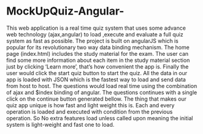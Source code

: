 # MockUpQuiz-Angular-

This web application is a real time quiz system that uses some advance web technology
(ajax,angular) to load ,execute and evaluate a full quiz system as fast as possible. The
project is built on angularJS which is popular for its revolutionary two way data binding
mechanism. The home page (index.html) includes the study material for the exam. The
user can find some more information about each item in the study material section just
by clicking ‘Learn more’, that’s how convenient the app is. Finally the user would click
the start quiz button to start the quiz. All the data in our app is loaded with JSON which
is the fastest way to load and send data from host to host. The questions would load
real time using the combination of ajax and $index binding of angular. The questions
continues with a single click on the continue button generated bellow. The thing that
makes our quiz app unique is how fast and light weight this is. Each and every operation
is loaded and executed with condition from the previous operation. So No extra features
load unless called upon meaning the initial system is light-weight and fast one to load.
